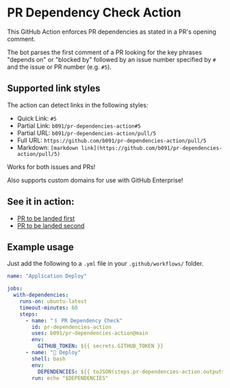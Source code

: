 # PR Dependency Check Action

This GitHub Action enforces PR dependencies as stated in a PR's opening comment.

The bot parses the first comment of a PR looking for the key phrases "depends on" or "blocked by" followed by an issue number specified by `#` and the issue or PR number (e.g. `#5`).

## Supported link styles

The action can detect links in the following styles:

- Quick Link: `#5`
- Partial Link: `b091/pr-dependencies-action#5`
- Partial URL: `b091/pr-dependencies-action/pull/5`
- Full URL: `https://github.com/b091/pr-dependencies-action/pull/5`
- Markdown: `[markdown link](https://github.com/b091/pr-dependencies-action/pull/5)`

Works for both issues and PRs!

Also supports custom domains for use with GitHub Enterprise!

## See it in action:

- [PR to be landed first](http://github.com/b091/pr-dependencies-action/pull/4)
- [PR to be landed second](http://github.com/b091/pr-dependencies-action/pull/5)

## Example usage

Just add the following to a `.yml` file in your `.github/workflows/` folder.

```yaml
name: "Application Deploy"

jobs:
  with-dependencies:
    runs-on: ubuntu-latest
    timeout-minutes: 60
    steps:
      - name: "🖇️ PR Dependency Check"
        id: pr-dependencies-action
        uses: b091/pr-dependencies-action@main
        env:
          GITHUB_TOKEN: ${{ secrets.GITHUB_TOKEN }}
      - name: "🚀 Deploy"
        shell: bash
        env:
          DEPENDENCIES: ${{ toJSON(steps.pr-dependencies-action.outputs.PR_LIST) }}
        run: echo "$DEPENDENCIES"

```
